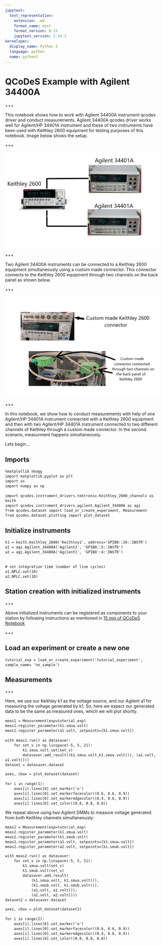 ```yaml
---
jupytext:
  text_representation:
    extension: .md
    format_name: myst
    format_version: 0.13
    jupytext_version: 1.14.1
kernelspec:
  display_name: Python 3
  language: python
  name: python3
---
```


# QCoDeS Example with Agilent 34400A

+++

This notebook shows how to work with Agilent 34400A instrument qcodes driver and conduct measurements. Agilent 34400A qcodes driver works well for Agilent/HP 34401A instrument and these of two instruments have been used with Keithley 2600 equipment for testing purposes of this notebook. Image below shows the setup.

+++

![title](../files/agilent34400Asetup.png)

+++

Two Agilent 34400A instruments can be connected to a Keithley 2600 equipment simultaneously using a custom made connector. This connector connects to the Keithley 2600 equipment through two channels on the back panel as shown below.

+++

![title1](../files/keithley2600connector.png)

+++

In this notebook, we show how to conduct measurements with help of one Agilent/HP 34401A instrument connected with a Keithley 2600 equipment and then with two Agilent/HP 34401A instrument connected to two different channels of Keithley through a custom made connector. In the second scenario, measurment happens simultaneously.

Lets begin...

## Imports

```{code-cell} ipython3
%matplotlib nbagg
import matplotlib.pyplot as plt
import os
import numpy as np

import qcodes.instrument_drivers.tektronix.Keithley_2600_channels as keith
import qcodes.instrument_drivers.agilent.Agilent_34400A as agi
from qcodes.dataset import load_or_create_experiment, Measurement
from qcodes.dataset.plotting import plot_dataset
```

## Initialize instruments

```{code-cell} ipython3
k1 = keith.Keithley_2600('Keithley1', address='GPIB0::26::INSTR')
a1 = agi.Agilent_34400A('Agilent2', 'GPIB0::5::INSTR')
a2 = agi.Agilent_34400A('Agilent1', 'GPIB0::4::INSTR')


# set integration time (number of line cycles)
a1.NPLC.set(10)
a2.NPLC.set(10)
```

## Station creation with initialized instruments

+++

Above initialized instruments can be registered as components to your station by following instructions as mentioned in [15 min of QCoDeS Notebook](../15_minutes_to_QCoDeS.ipynb)

+++

## Load an experiment or create a new one

```{code-cell} ipython3
tutorial_exp = load_or_create_experiment('tutorial_experiment', sample_name= 'no_sample')
```

## Measurements

+++

Here, we use our Keithley k1 as the voltage source, and our Agilent a1 for measuring the voltage generated by k1. So, here we expect our generated data to be the same as measured ones, which we will plot shortly. 

```{code-cell} ipython3
meas1 = Measurement(exp=tutorial_exp)
meas1.register_parameter(k1.smua.volt)
meas1.register_parameter(a1.volt, setpoints=[k1.smua.volt])

with meas1.run() as datasaver:
    for set_v in np.linspace(-5, 5, 21):
        k1.smua.volt.set(set_v)
        datasaver.add_result((k1.smua.volt,k1.smua.volt()), (a1.volt, a1.volt()))
dataset = datasaver.dataset
```

```{code-cell} ipython3
axes, cbax = plot_dataset(dataset)

for i in range(1):
    axes[i].lines[0].set_marker('o')
    axes[i].lines[0].set_markerfacecolor((0.6, 0.6, 0.9))
    axes[i].lines[0].set_markeredgecolor((0.4, 0.6, 0.9))
    axes[i].lines[0].set_color((0.8, 0.8, 0.8))
```

We repeat above using two Agilent DMMs to measure voltage generated from both Keithley channels simultaneously: 

```{code-cell} ipython3
meas2 = Measurement(exp=tutorial_exp)
meas2.register_parameter(k1.smua.volt)
meas2.register_parameter(k1.smub.volt)
meas2.register_parameter(a1.volt, setpoints=[k1.smua.volt])
meas2.register_parameter(a2.volt, setpoints=[k1.smub.volt])
```

```{code-cell} ipython3
with meas2.run() as datasaver:
    for set_v in np.linspace(-5, 5, 21):
        k1.smua.volt(set_v)
        k1.smub.volt(set_v)
        datasaver.add_result(
            (k1.smua.volt, k1.smua.volt()),
            (k1.smub.volt, k1.smub.volt()),
            (a1.volt, a1.volt()),
            (a2.volt, a2.volt()))
dataset2 = datasaver.dataset
```

```{code-cell} ipython3
axes, cbax = plot_dataset(dataset2)

for i in range(2):
    axes[i].lines[0].set_marker('o')
    axes[i].lines[0].set_markerfacecolor((0.6, 0.6, 0.9))
    axes[i].lines[0].set_markeredgecolor((0.4, 0.6, 0.9))
    axes[i].lines[0].set_color((0.8, 0.8, 0.8))
```

```{code-cell} ipython3

```
